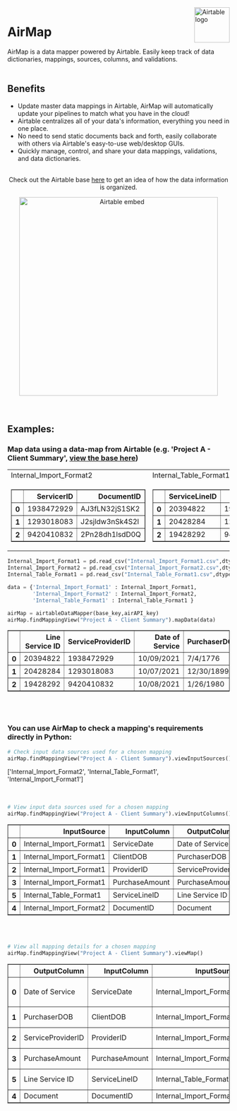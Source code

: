 <a href="https://airtable.com/">
    <img src="https://github.com/eyan02/AirMap/blob/main/images/airtable-icon.svg" alt="Airtable logo" title="AirMap" align="right" height="80" />
</a>

# AirMap
<!-- ## Table of Contents
* [Examples](#examples) -->

AirMap is a data mapper powered by Airtable. Easily keep track of data dictionaries, mappings, sources, columns, and validations.
<br></br>

## Benefits
* Update master data mappings in Airtable, AirMap will automatically update your pipelines to match what you have in the cloud!
* Airtable centralizes all of your data's information, everything you need in one place.
* No need to send static documents back and forth, easily collaborate with others via Airtable's easy-to-use web/desktop GUIs.
* Quickly manage, control, and share your data mappings, validations, and data dictionaries.
<br></br>

<p align="center">Check out the Airtable base <a href="https://airtable.com/shr9Tr2wp5rs2Bm7a">here</a> to get an idea of how the data information is organized. 
</p>
<div width= 100% align="center">
<a href="https://airtable.com/shr9Tr2wp5rs2Bm7a" align="center">
    <img src="https://github.com/eyan02/AirMap/blob/main/images/airtable%20base%20embed.png" alt="Airtable embed" width="450px" />
</a>
</div>
<br></br>

    
## Examples:
 
### Map data using a data-map from Airtable (e.g. 'Project A - Client Summary', [view the base here](https://airtable.com/shr9Tr2wp5rs2Bm7a))
<table>
  <tr>  <td>Internal_Import_Format2</td>  <td>Internal_Table_Format1</td>  <td>Internal_Import_Format1</td>  </tr>
  <tr><td>
    <table border="1" fontsize = "1pt">
      <thead>
        <tr style="text-align: right;">
          <th></th>
          <th>ServicerID</th>
          <th>DocumentID</th>
        </tr>
      </thead>
      <tbody>
        <tr>
          <th>0</th>
          <td>1938472929</td>
          <td>AJ3fLN32jS1SK2</td>
        </tr>
        <tr>
          <th>1</th>
          <td>1293018083</td>
          <td>J2sjldw3nSk4S2l</td>
        </tr>
        <tr>
          <th>2</th>
          <td>9420410832</td>
          <td>2Pn28dh1lsdD0Q</td>
        </tr>
      </tbody>
    </table>
    </td>
    <td>
    <table border="1">
      <thead>
        <tr style="text-align: right;">
          <th></th>
          <th>ServiceLineID</th>
          <th>ProviderID</th>
        </tr>
      </thead>
      <tbody>
        <tr>
          <th>0</th>
          <td>20394822</td>
          <td>1938472929</td>
        </tr>
        <tr>
          <th>1</th>
          <td>20428284</td>
          <td>1293018083</td>
        </tr>
        <tr>
          <th>2</th>
          <td>19428292</td>
          <td>9420410832</td>
        </tr>
      </tbody>
    </table>
    </td>
    <td>
      <table border="1" >
        <thead>
          <tr style="text-align: right;">
            <th></th>
            <th>ServiceDate</th>
            <th>ClientDOB</th>
            <th>PurchaseAmount</th>
            <th>ProviderID</th>
            <th>PurchaseCount</th>
            <th>ClientReview</th>
          </tr>
        </thead>
        <tbody>
          <tr>
            <th>0</th>
            <td>10/09/2021</td>
            <td>7/4/1776</td>
            <td>$103.20</td>
            <td>1938472929</td>
            <td>4</td>
            <td>4.5</td>
          </tr>
          <tr>
            <th>1</th>
            <td>10/07/2021</td>
            <td>12/30/1899</td>
            <td>$120.12</td>
            <td>1293018083</td>
            <td>5</td>
            <td>4.1</td>
          </tr>
          <tr>
            <th>2</th>
            <td>10/08/2021</td>
            <td>1/26/1980</td>
            <td>$84.23</td>
            <td>9420410832</td>
            <td>2</td>
            <td>3.7</td>
          </tr>
        </tbody>
      </table>
    </td></tr></table>
 
 
```python
Internal_Import_Format1 = pd.read_csv("Internal_Import_Format1.csv",dtype=str)
Internal_Import_Format2 = pd.read_csv("Internal_Import_Format2.csv",dtype=str)
Internal_Table_Format1 = pd.read_csv("Internal_Table_Format1.csv",dtype=str)

data = {'Internal_Import_Format1' : Internal_Import_Format1,
        'Internal_Import_Format2' : Internal_Import_Format2,
        'Internal_Table_Format1' : Internal_Table_Format1 }

airMap = airtableDataMapper(base_key,airAPI_key)
airMap.findMappingView("Project A - Client Summary").mapData(data)
```
<div>
<table border="1">
  <thead>
    <tr style="text-align: right;">
      <th></th>
      <th>Line Service ID</th>
      <th>ServiceProviderID</th>
      <th>Date of Service</th>
      <th>PurchaserDOB</th>
      <th>PurchaseAmount</th>
      <th>Document</th>
    </tr>
  </thead>
  <tbody>
    <tr>
      <th>0</th>
      <td>20394822</td>
      <td>1938472929</td>
      <td>10/09/2021</td>
      <td>7/4/1776</td>
      <td>$103.20</td>
      <td>AJ3fLN32jS1SK2</td>
    </tr>
    <tr>
      <th>1</th>
      <td>20428284</td>
      <td>1293018083</td>
      <td>10/07/2021</td>
      <td>12/30/1899</td>
      <td>$120.12</td>
      <td>J2sjldw3nSk4S2l</td>
    </tr>
    <tr>
      <th>2</th>
      <td>19428292</td>
      <td>9420410832</td>
      <td>10/08/2021</td>
      <td>1/26/1980</td>
      <td>$84.23</td>
      <td>2Pn28dh1lsdD0Q</td>
    </tr>
  </tbody>
</table>
</div>
<br></br>

### You can use AirMap to check a mapping's requirements directly in Python:
```python
# Check input data sources used for a chosen mapping
airMap.findMappingView("Project A - Client Summary").viewInputSources()
```
<div>
  ['Internal_Import_Format2',
 'Internal_Table_Format1',
 'Internal_Import_Format1']
</div>  
<br></br>

```python
# View input data sources used for a chosen mapping
airMap.findMappingView("Project A - Client Summary").viewInputColumns()
```
<table border="1">
  <thead>
    <tr style="text-align: right;">
      <th></th>
      <th>InputSource</th>
      <th>InputColumn</th>
      <th>OutputColumn</th>
    </tr>
  </thead>
  <tbody>
    <tr>
      <th>0</th>
      <td>Internal_Import_Format1</td>
      <td>ServiceDate</td>
      <td>Date of Service</td>
    </tr>
    <tr>
      <th>1</th>
      <td>Internal_Import_Format1</td>
      <td>ClientDOB</td>
      <td>PurchaserDOB</td>
    </tr>
    <tr>
      <th>2</th>
      <td>Internal_Import_Format1</td>
      <td>ProviderID</td>
      <td>ServiceProviderID</td>
    </tr>
    <tr>
      <th>3</th>
      <td>Internal_Import_Format1</td>
      <td>PurchaseAmount</td>
      <td>PurchaseAmount</td>
    </tr>
    <tr>
      <th>5</th>
      <td>Internal_Table_Format1</td>
      <td>ServiceLineID</td>
      <td>Line Service ID</td>
    </tr>
    <tr>
      <th>4</th>
      <td>Internal_Import_Format2</td>
      <td>DocumentID</td>
      <td>Document</td>
    </tr>
  </tbody>
</table>
<br></br>

```python
# View all mapping details for a chosen mapping
airMap.findMappingView("Project A - Client Summary").viewMap()
```
<table border="1">
  <thead>
    <tr style="text-align: right;">
      <th></th>
      <th>OutputColumn</th>
      <th>InputColumn</th>
      <th>InputSource</th>
      <th>MaxLength</th>
      <th>ColumnPosition</th>
      <th>DataType</th>
      <th>Format</th>
      <th>Active</th>
      <th>Description</th>
      <th>Required</th>
    </tr>
  </thead>
  <tbody>
    <tr>
      <th>0</th>
      <td>Date of Service</td>
      <td>ServiceDate</td>
      <td>Internal_Import_Format1</td>
      <td>10</td>
      <td>1</td>
      <td>Date</td>
      <td>mm-dd-yyyy</td>
      <td>Yes</td>
      <td>Date of services rendered</td>
      <td>Y</td>
    </tr>
    <tr>
      <th>1</th>
      <td>PurchaserDOB</td>
      <td>ClientDOB</td>
      <td>Internal_Import_Format1</td>
      <td>10</td>
      <td>2</td>
      <td>Date</td>
      <td>mm-dd-yyyy</td>
      <td>Yes</td>
      <td>Client's date of birth</td>
      <td>Y</td>
    </tr>
    <tr>
      <th>2</th>
      <td>ServiceProviderID</td>
      <td>ProviderID</td>
      <td>Internal_Import_Format1</td>
      <td>10</td>
      <td>3</td>
      <td>String</td>
      <td>##########</td>
      <td>Yes</td>
      <td>Service providers ID</td>
      <td>Y</td>
    </tr>
    <tr>
      <th>3</th>
      <td>PurchaseAmount</td>
      <td>PurchaseAmount</td>
      <td>Internal_Import_Format1</td>
      <td>20</td>
      <td>4</td>
      <td>String</td>
      <td>$dd.cc</td>
      <td>Yes</td>
      <td>Client's purchase</td>
      <td>Y</td>
    </tr>
    <tr>
      <th>5</th>
      <td>Line Service ID</td>
      <td>ServiceLineID</td>
      <td>Internal_Table_Format1</td>
      <td>8</td>
      <td>5</td>
      <td>String</td>
      <td>########</td>
      <td>Yes</td>
      <td>Service providers ID</td>
      <td>Y</td>
    </tr>
    <tr>
      <th>4</th>
      <td>Document</td>
      <td>DocumentID</td>
      <td>Internal_Import_Format2</td>
      <td>10</td>
      <td>6</td>
      <td>String</td>
      <td>NaN</td>
      <td>Yes</td>
      <td>DocumentID</td>
      <td>N</td>
    </tr>
  </tbody>
</table>
